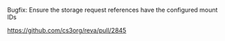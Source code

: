 Bugfix: Ensure the storage request references have the configured mount IDs

https://github.com/cs3org/reva/pull/2845